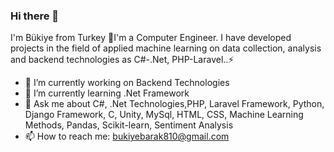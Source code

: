 ### Hi there 👋

I'm Bükiye from Turkey 🎈I'm a Computer Engineer. I have developed projects in the field of applied machine learning on data collection, analysis and backend technologies as C#-.Net, PHP-Laravel..⚡


- 🔭 I’m currently working on Backend Technologies
- 🌱 I’m currently learning .Net Framework
- 💬 Ask me about C#, .Net Technologies,PHP, Laravel Framework, Python, Django Framework, C, Unity, MySql, HTML, CSS, Machine Learning Methods, Pandas, Scikit-learn, Sentiment Analysis 
- 📫 How to reach me: bukiyebarak810@gmail.com
